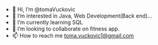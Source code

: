 - 👋 Hi, I’m @tomaVuckovic
- 👀 I’m interested in Java, Web Development(Back end)...
- 🌱 I’m currently learning SQL
- 💞️ I’m looking to collaborate on fitness app.
- 📫 How to reach me toma.vuckovic1@gmail.com
